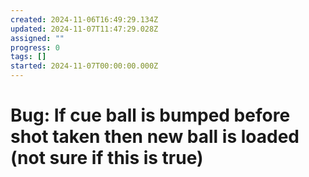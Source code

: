 ```yaml
---
created: 2024-11-06T16:49:29.134Z
updated: 2024-11-07T11:47:29.028Z
assigned: ""
progress: 0
tags: []
started: 2024-11-07T00:00:00.000Z
---
```


# Bug: If cue ball is bumped before shot taken then new ball is loaded (not sure if this is true)
